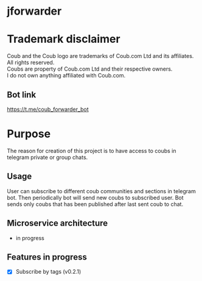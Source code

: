 # jforwarder

# Trademark disclaimer

Coub and the Coub logo are trademarks of Coub.com Ltd and its affiliates. All rights reserved.    
Coubs are property of Coub.com Ltd and their respective owners.    
I do not own anything affiliated with Coub.com.

## Bot link

https://t.me/coub_forwarder_bot

# Purpose

The reason for creation of this project is to have access to coubs in telegram private or group
chats.

## Usage

User can subscribe to different coub communities and sections in telegram bot. Then periodically bot
will send new coubs to subscribed user. Bot sends only coubs that has been published after last sent
coub to chat. 

## Microservice architecture

- in progress

## Features in progress

- [x] Subscribe by tags (v0.2.1)
